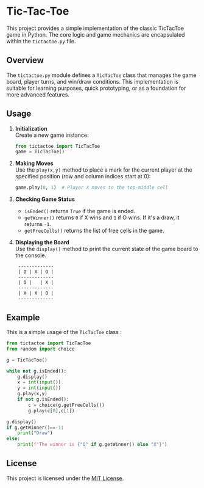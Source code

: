# Tic-Tac-Toe

This project provides a simple implementation of the classic TicTacToe game in Python. The core logic and game mechanics are encapsulated within the `tictactoe.py` file.

## Overview

The `tictactoe.py` module defines a `TicTacToe` class that manages the game board, player turns, and win/draw conditions. This implementation is suitable for learning purposes, quick prototyping, or as a foundation for more advanced features.

## Usage

1. **Initialization**  
   Create a new game instance:

   ```python
   from tictactoe import TicTacToe
   game = TicTacToe()
   ```

2. **Making Moves**  
   Use the `play(x,y)` method to place a mark for the current player at the specified position (row and column indices start at 0):

   ```python
   game.play(0, 1)  # Player X moves to the top-middle cell
   ```

3. **Checking Game Status**

   - `isEnded()` returns `True` if the game is ended.
   - `getWinner()` returns `0` if X wins and `1` if O wins. If it's a draw, it returns `-1`.
   - `getFreeCells()` returns the list of free cells in the game.

4. **Displaying the Board**  
   Use the `display()` method to print the current state of the game board to the console.
   ```console
    -------------
    | O | X | O |
    -------------
    | O |   | X |
    -------------
    | X | X | O |
    -------------
   ```

## Example

This is a simple usage of the `TicTacToe` class :

```python
from tictactoe import TicTacToe
from random import choice

g = TicTacToe()

while not g.isEnded():
    g.display()
    x = int(input())
    y = int(input())
    g.play(x,y)
    if not g.isEnded():
        c = choice(g.getFreeCells())
        g.play(c[0],c[1])

g.display()
if g.getWinner()==-1:
    print("Draw")
else:
    print(f"The winner is {"O" if g.getWinner() else "X"}")
```

## License

This project is licensed under the [MIT License](LICENSE).
